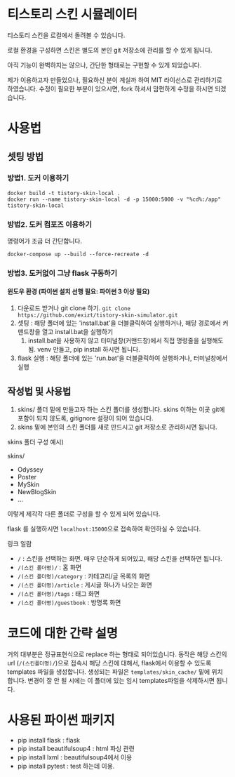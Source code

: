 # 티스토리 스킨 시뮬레이터
티스토리 스킨을 로컬에서 돌려볼 수 있습니다. 

로컬 환경을 구성하면 스킨은 별도의 본인 git 저장소에 관리를 할 수 있게 됩니다. 

아직 기능이 완벽하지는 않으나, 간단한 형태로는 구현할 수 있게 되었습니다.

제가 이용하고자 만들었으나, 필요하신 분이 계실까 하여 MIT 라이선스로 관리하기로 하였습니다. 수정이 필요한 부분이 있으시면, fork 하셔서 
맘편하게 수정을 하시면 되겠습니다. 


# 사용법
## 셋팅 방법
### 방법1. 도커 이용하기 
```console
docker build -t tistory-skin-local .
docker run --name tistory-skin-local -d -p 15000:5000 -v "%cd%:/app" tistory-skin-local
```

### 방법2. 도커 컴포즈 이용하기
명령어가 조금 더 간단합니다.

```console
docker-compose up --build --force-recreate -d
```

### 방법3. 도커없이 그냥 flask 구동하기
#### 윈도우 환경 (파이썬 설치 선행 필요: 파이썬 3 이상 필요)
1. 다운로드 받거나 git clone 하기. 
    `git clone https://github.com/exizt/tistory-skin-simulator.git`
2. 셋팅 : 해당 폴더에 있는 'install.bat'을 더블클릭하여 실행하거나, 해당 경로에서 커맨드창을 열고 install.bat을 실행하기
   1. install.bat을 사용하지 않고 터미널창(커맨드창)에서 직접 명령줄을 실행해도 됨. venv 만들고, pip install 하시면 됩니다.
3. flask 실행 : 해당 폴더에 있는 'run.bat'을 더블클릭하여 실행하거나, 터미널창에서 실행


## 작성법 및 사용법
1. skins/ 폴더 밑에 만들고자 하는 스킨 폴더를 생성합니다. skins 이하는 이곳 git에 포함이 되지 않도록, gitignore 설정이 되어 있습니다.
2. skins 밑에 본인의 스킨 폴더를 새로 만드시고 git 저장소로 관리하시면 됩니다. 
  

skins 폴더 구성 예시)

skins/
  - Odyssey 
  - Poster
  - MySkin
  - NewBlogSkin
  - ...

이렇게 제각각 다른 폴더로 구성을 할 수 있게 되어 있습니다. 

flask 를 실행하시면 `localhost:15000`으로 접속하여 확인하실 수 있습니다. 

링크 일람
- `/` : 스킨을 선택하는 화면. 매우 단순하게 되어있고, 해당 스킨을 선택하면 됩니다. 
- `/(스킨 폴더명)/` : 홈 화면
- `/(스킨 폴더명)/category` : 카테고리/글 목록의 화면
- `/(스킨 폴더명)/article` : 게시글 하나가 나오는 화면
- `/(스킨 폴더명)/tags` : 태그 화면 
- `/(스킨 폴더명)/guestbook` : 방명록 화면


# 코드에 대한 간략 설명
거의 대부분은 정규표현식으로 replace 하는 형태로 되어있습니다. 동작은 해당 스킨의 url (`/(스킨폴더명)/`)으로 접속시 해당 스킨에 대해서, 
flask에서 이용할 수 있도록 templates 파일을 생성합니다. 생성되는 파일은 `templates/skin_cache/` 밑에 위치합니다. 변경이 잘 안 될 시에는 
이 폴더에 있는 임시 templates파일을 삭제하시면 됩니다. 


# 사용된 파이썬 패키지
* pip install flask : flask
* pip install beautifulsoup4 : html 파싱 관련
* pip install lxml : beautifulsoup4에서 이용
* pip install pytest : test 하는데 이용.

